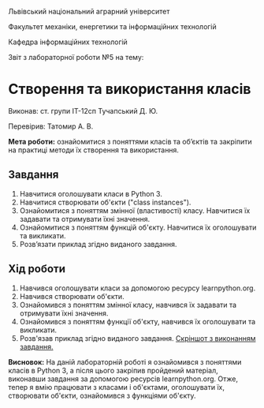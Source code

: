 Львівський національний аграрний університет

Факультет механіки, енергетики та інформаційних технологій

Кафедра інформаційних технологій

Звіт з лабораторної роботи №5
на тему: 

# Створення та використання класів

Виконав: ст. групи ІТ-12сп Тучапський Д. Ю.

Перевірив: Татомир А. В.

**Мета роботи:** ознайомитися з поняттями класів та об’єктів та закріпити на практиці методи їх створення та використання.

## Завдання
1. Навчитися оголошувати класи в Python 3. 
2. Навчитися створювати об'єкти ("class instances"). 
3. Ознайомитися з поняттям змінної (властивості) класу. Навчитися їх задавати та отримувати їхні значення. 
4. Ознайомитися з поняттям функцій об'єкту. Навчитися їх оголошувати та викликати. 
5. Розв’язати приклад згідно виданого завдання.

## Хід роботи
1. Навчився оголошувати класи за допомогою ресурсу learnpython.org.
2. Навчився створювати об'єкти.
3. Ознайомився з поняттям змінної класу, навчився їх задавати та отримувати їхні значення.
4. Ознайомився з поняттям функції об'єкту, навчився їх оголошувати та викликати.
5. Розв'язав приклад згідно виданого завдання.
[Скріншот з виконанням завдання.](./1.png)

**Висновок:** На даній лабораторній роботі я ознайомився з поняттями класів в Python 3, а після цього закріпив пройдений матеріал, виконавши завдання за допомогою ресурсів learnpython.org. Отже, тепер я вмію працювати з класами і об'єктами, оголошувати їх, створювати об'єкти, ознайомився з функціями об'єкту.